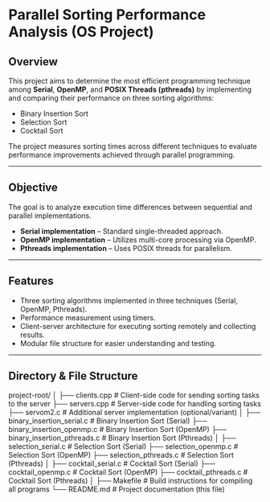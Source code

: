 # Parallel Sorting Performance Analysis (OS Project)

## Overview
This project aims to determine the most efficient programming technique among **Serial**, **OpenMP**, and **POSIX Threads (pthreads)** by implementing and comparing their performance on three sorting algorithms:
- Binary Insertion Sort
- Selection Sort
- Cocktail Sort

The project measures sorting times across different techniques to evaluate performance improvements achieved through parallel programming.

---

## Objective
The goal is to analyze execution time differences between sequential and parallel implementations.  
- **Serial implementation** – Standard single-threaded approach.  
- **OpenMP implementation** – Utilizes multi-core processing via OpenMP.  
- **Pthreads implementation** – Uses POSIX threads for parallelism.

---

## Features
- Three sorting algorithms implemented in three techniques (Serial, OpenMP, Pthreads).  
- Performance measurement using timers.  
- Client-server architecture for executing sorting remotely and collecting results.  
- Modular file structure for easier understanding and testing.

---

## Directory & File Structure
project-root/
│
├── clients.cpp # Client-side code for sending sorting tasks to the server
├── servers.cpp # Server-side code for handling sorting tasks
├── servom2.c # Additional server implementation (optional/variant)
│
├── binary_insertion_serial.c # Binary Insertion Sort (Serial)
├── binary_insertion_openmp.c # Binary Insertion Sort (OpenMP)
├── binary_insertion_pthreads.c # Binary Insertion Sort (Pthreads)
│
├── selection_serial.c # Selection Sort (Serial)
├── selection_openmp.c # Selection Sort (OpenMP)
├── selection_pthreads.c # Selection Sort (Pthreads)
│
├── cocktail_serial.c # Cocktail Sort (Serial)
├── cocktail_openmp.c # Cocktail Sort (OpenMP)
├── cocktail_pthreads.c # Cocktail Sort (Pthreads)
│
├── Makefile # Build instructions for compiling all programs
└── README.md # Project documentation (this file)

